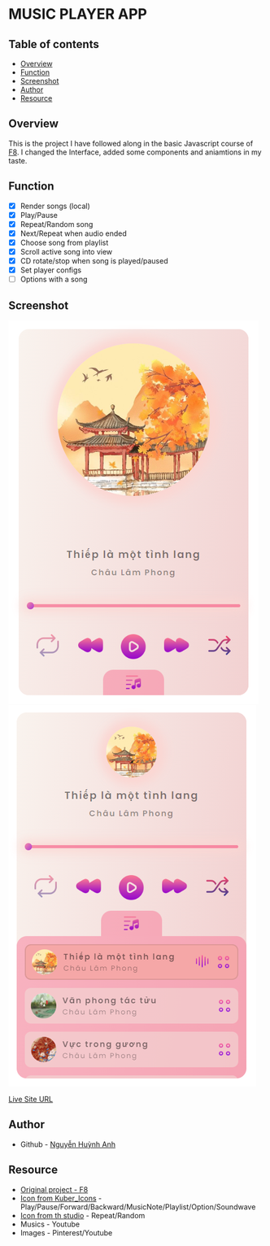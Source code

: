 # MUSIC PLAYER APP

## Table of contents

- [Overview](#overview)
- [Function](#function)
- [Screenshot](#screenshot)
- [Author](#author)
- [Resource](#resource)

## Overview
This is the project I have followed along in the basic Javascript course of [F8](https://fullstack.edu.vn/). I changed the Interface, added some components and aniamtions in my taste.  

## Function
- [x] Render songs (local)
- [x] Play/Pause
- [x] Repeat/Random song
- [x] Next/Repeat when audio ended 
- [x] Choose song from playlist
- [x] Scroll active song into view
- [x] CD rotate/stop when song is played/paused
- [x] Set player configs
- [ ] Options with a song
## Screenshot

![App](./app/img-1.png)
![App-playlist](./app/img-2.png)

[Live Site URL](https://anhhuynh1506.github.io/MusicPlayerApp/)

## Author

- Github - [Nguyễn Huỳnh Anh](https://github.com/anhhuynh1506)

## Resource

- [Original project - F8](https://youtu.be/vAecGPWxzFE)
- [Icon from Kuber_Icons](https://www.flaticon.com/authors/kuber-icons) - Play/Pause/Forward/Backward/MusicNote/Playlist/Option/Soundwave
- [Icon from th studio](https://www.flaticon.com/authors/th-studio) - Repeat/Random
- Musics - Youtube
- Images - Pinterest/Youtube
